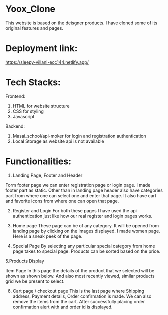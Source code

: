 # Yoox_Clone

This website is based on the deisgner products. I have cloned some of its original features and pages.

# Deployment link:
https://sleepy-villani-ecc144.netlify.app/

# Tech Stacks:
Frontend:
1.	HTML for website structure
2.	CSS for styling
3.	Javascript

Backend:
1.	Masai_school/api-moker for login and registration authentication
2.	Local Storage as website api is not available

# Functionalities:
1.	Landing Page, Footer and Header
 
Form footer page we can enter registration page or login page. I made footer part as static. Other than in landing page header also have categories part from where one can select one and enter that page. It also have cart and favorite icons from where one can open that page.

2.	Register and Login
For both these pages I have used the api authentication just like how our real register and login pages works.

3.	Home page
These page can be of any category. It will be opened from landing page by clicking on the images displayed. I made women page. Here is a sneak peek of the page.
 
4.	Special Page
By selecting any particular special category from home page takes to special page. Products can be sorted based on the price.
 
5.Products Display
 
Item Page In this page the details of the product that we selected will be shown as shown below. And also most recently viewed, similar products grid we be present to select.
 
6.	Cart page / checkout page This is the last page where Shipping address, Payment details, Order confirmation is made. We can also remove the items from the cart. After successfully placing order confirmation alert with and order id is displayed.



